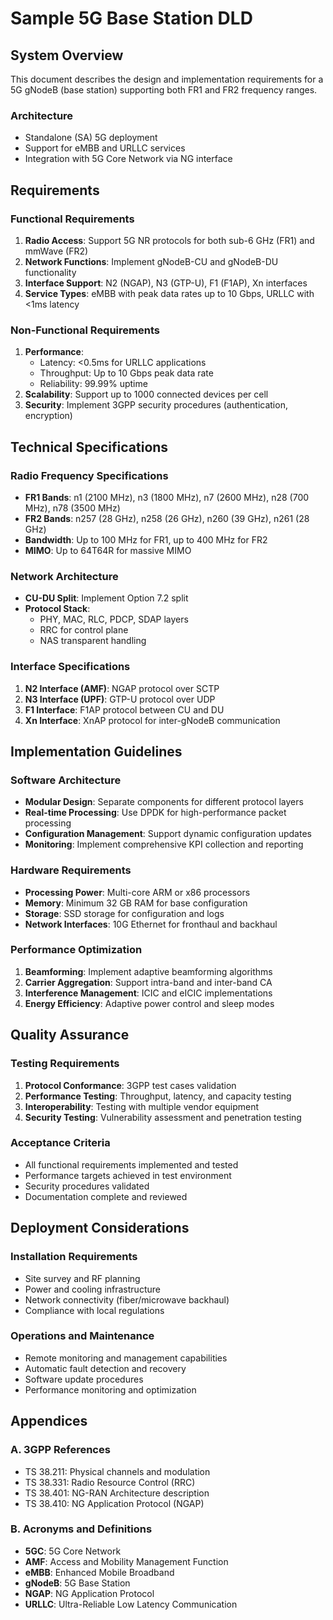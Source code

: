 # Sample 5G Base Station DLD

## System Overview

This document describes the design and implementation requirements for a 5G gNodeB (base station) supporting both FR1 and FR2 frequency ranges.

### Architecture
- Standalone (SA) 5G deployment
- Support for eMBB and URLLC services
- Integration with 5G Core Network via NG interface

## Requirements

### Functional Requirements
1. **Radio Access**: Support 5G NR protocols for both sub-6 GHz (FR1) and mmWave (FR2)
2. **Network Functions**: Implement gNodeB-CU and gNodeB-DU functionality
3. **Interface Support**: N2 (NGAP), N3 (GTP-U), F1 (F1AP), Xn interfaces
4. **Service Types**: eMBB with peak data rates up to 10 Gbps, URLLC with <1ms latency

### Non-Functional Requirements
1. **Performance**: 
   - Latency: <0.5ms for URLLC applications
   - Throughput: Up to 10 Gbps peak data rate
   - Reliability: 99.99% uptime
2. **Scalability**: Support up to 1000 connected devices per cell
3. **Security**: Implement 3GPP security procedures (authentication, encryption)

## Technical Specifications

### Radio Frequency Specifications
- **FR1 Bands**: n1 (2100 MHz), n3 (1800 MHz), n7 (2600 MHz), n28 (700 MHz), n78 (3500 MHz)
- **FR2 Bands**: n257 (28 GHz), n258 (26 GHz), n260 (39 GHz), n261 (28 GHz)
- **Bandwidth**: Up to 100 MHz for FR1, up to 400 MHz for FR2
- **MIMO**: Up to 64T64R for massive MIMO

### Network Architecture
- **CU-DU Split**: Implement Option 7.2 split
- **Protocol Stack**: 
  - PHY, MAC, RLC, PDCP, SDAP layers
  - RRC for control plane
  - NAS transparent handling

### Interface Specifications
1. **N2 Interface (AMF)**: NGAP protocol over SCTP
2. **N3 Interface (UPF)**: GTP-U protocol over UDP
3. **F1 Interface**: F1AP protocol between CU and DU
4. **Xn Interface**: XnAP protocol for inter-gNodeB communication

## Implementation Guidelines

### Software Architecture
- **Modular Design**: Separate components for different protocol layers
- **Real-time Processing**: Use DPDK for high-performance packet processing
- **Configuration Management**: Support dynamic configuration updates
- **Monitoring**: Implement comprehensive KPI collection and reporting

### Hardware Requirements
- **Processing Power**: Multi-core ARM or x86 processors
- **Memory**: Minimum 32 GB RAM for base configuration
- **Storage**: SSD storage for configuration and logs
- **Network Interfaces**: 10G Ethernet for fronthaul and backhaul

### Performance Optimization
1. **Beamforming**: Implement adaptive beamforming algorithms
2. **Carrier Aggregation**: Support intra-band and inter-band CA
3. **Interference Management**: ICIC and eICIC implementations
4. **Energy Efficiency**: Adaptive power control and sleep modes

## Quality Assurance

### Testing Requirements
1. **Protocol Conformance**: 3GPP test cases validation
2. **Performance Testing**: Throughput, latency, and capacity testing
3. **Interoperability**: Testing with multiple vendor equipment
4. **Security Testing**: Vulnerability assessment and penetration testing

### Acceptance Criteria
- All functional requirements implemented and tested
- Performance targets achieved in test environment
- Security procedures validated
- Documentation complete and reviewed

## Deployment Considerations

### Installation Requirements
- Site survey and RF planning
- Power and cooling infrastructure
- Network connectivity (fiber/microwave backhaul)
- Compliance with local regulations

### Operations and Maintenance
- Remote monitoring and management capabilities
- Automatic fault detection and recovery
- Software update procedures
- Performance monitoring and optimization

## Appendices

### A. 3GPP References
- TS 38.211: Physical channels and modulation
- TS 38.331: Radio Resource Control (RRC)
- TS 38.401: NG-RAN Architecture description
- TS 38.410: NG Application Protocol (NGAP)

### B. Acronyms and Definitions
- **5GC**: 5G Core Network
- **AMF**: Access and Mobility Management Function
- **eMBB**: Enhanced Mobile Broadband
- **gNodeB**: 5G Base Station
- **NGAP**: NG Application Protocol
- **URLLC**: Ultra-Reliable Low Latency Communication
